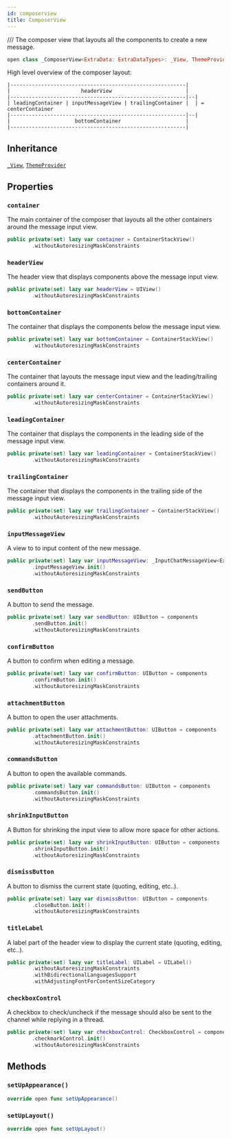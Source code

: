 ```yaml
---
id: composerview 
title: ComposerView
--- 
```


/// The composer view that layouts all the components to create a new message.

``` swift
open class _ComposerView<ExtraData: ExtraDataTypes>: _View, ThemeProvider 
```

High level overview of the composer layout:

``` 
|---------------------------------------------------------|
|                       headerView                        |
|---------------------------------------------------------|--|
| leadingContainer | inputMessageView | trailingContainer |  | = centerContainer
|---------------------------------------------------------|--|
|                     bottomContainer                     |
|---------------------------------------------------------|
```

## Inheritance

[`_View`](../CommonViews/_View), [`ThemeProvider`](../Utils/ThemeProvider)

## Properties

### `container`

The main container of the composer that layouts all the other containers around the message input view.

``` swift
public private(set) lazy var container = ContainerStackView()
        .withoutAutoresizingMaskConstraints
```

### `headerView`

The header view that displays components above the message input view.

``` swift
public private(set) lazy var headerView = UIView()
        .withoutAutoresizingMaskConstraints
```

### `bottomContainer`

The container that displays the components below the message input view.

``` swift
public private(set) lazy var bottomContainer = ContainerStackView()
        .withoutAutoresizingMaskConstraints
```

### `centerContainer`

The container that layouts the message input view and the leading/trailing containers around it.

``` swift
public private(set) lazy var centerContainer = ContainerStackView()
        .withoutAutoresizingMaskConstraints
```

### `leadingContainer`

The container that displays the components in the leading side of the message input view.

``` swift
public private(set) lazy var leadingContainer = ContainerStackView()
        .withoutAutoresizingMaskConstraints
```

### `trailingContainer`

The container that displays the components in the trailing side of the message input view.

``` swift
public private(set) lazy var trailingContainer = ContainerStackView()
        .withoutAutoresizingMaskConstraints
```

### `inputMessageView`

A view to to input content of the new message.

``` swift
public private(set) lazy var inputMessageView: _InputChatMessageView<ExtraData> = components
        .inputMessageView.init()
        .withoutAutoresizingMaskConstraints
```

### `sendButton`

A button to send the message.

``` swift
public private(set) lazy var sendButton: UIButton = components
        .sendButton.init()
        .withoutAutoresizingMaskConstraints
```

### `confirmButton`

A button to confirm when editing a message.

``` swift
public private(set) lazy var confirmButton: UIButton = components
        .confirmButton.init()
        .withoutAutoresizingMaskConstraints
```

### `attachmentButton`

A button to open the user attachments.

``` swift
public private(set) lazy var attachmentButton: UIButton = components
        .attachmentButton.init()
        .withoutAutoresizingMaskConstraints
```

### `commandsButton`

A button to open the available commands.

``` swift
public private(set) lazy var commandsButton: UIButton = components
        .commandsButton.init()
        .withoutAutoresizingMaskConstraints
```

### `shrinkInputButton`

A Button for shrinking the input view to allow more space for other actions.

``` swift
public private(set) lazy var shrinkInputButton: UIButton = components
        .shrinkInputButton.init()
        .withoutAutoresizingMaskConstraints
```

### `dismissButton`

A button to dismiss the current state (quoting, editing, etc..).

``` swift
public private(set) lazy var dismissButton: UIButton = components
        .closeButton.init()
        .withoutAutoresizingMaskConstraints
```

### `titleLabel`

A label part of the header view to display the current state (quoting, editing, etc..).

``` swift
public private(set) lazy var titleLabel: UILabel = UILabel()
        .withoutAutoresizingMaskConstraints
        .withBidirectionalLanguagesSupport
        .withAdjustingFontForContentSizeCategory
```

### `checkboxControl`

A checkbox to check/uncheck if the message should also
be sent to the channel while replying in a thread.

``` swift
public private(set) lazy var checkboxControl: CheckboxControl = components
        .checkmarkControl.init()
        .withoutAutoresizingMaskConstraints
```

## Methods

### `setUpAppearance()`

``` swift
override open func setUpAppearance() 
```

### `setUpLayout()`

``` swift
override open func setUpLayout() 
```
